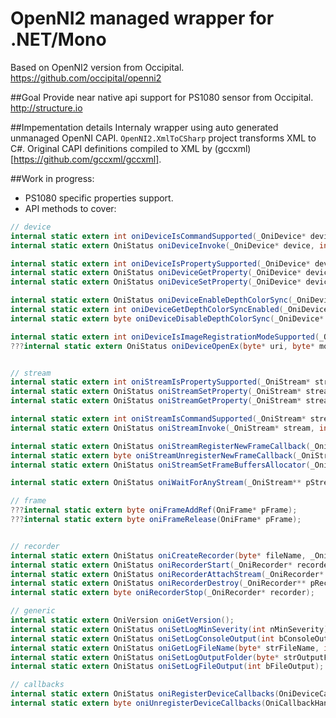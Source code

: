 OpenNI2 managed wrapper for .NET/Mono
================================

Based on OpenNI2 version from Occipital. 
https://github.com/occipital/openni2


##Goal
Provide near native api support for PS1080 sensor from Occipital.
http://structure.io


##Impementation details
Internaly wrapper using auto generated unmanaged OpenNI CAPI. 
```OpenNI2.XmlToCSharp``` project transforms XML to C#. 
Original CAPI definitions compiled to XML by (gccxml)[https://github.com/gccxml/gccxml].


##Work in progress:
- PS1080 specific properties support.
- API methods to cover:
```csharp
// device
internal static extern int oniDeviceIsCommandSupported(_OniDevice* device, int commandId);
internal static extern OniStatus oniDeviceInvoke(_OniDevice* device, int commandId, byte* data, int dataSize);

internal static extern int oniDeviceIsPropertySupported(_OniDevice* device, int propertyId);
internal static extern OniStatus oniDeviceGetProperty(_OniDevice* device, int propertyId, byte* data, int* pDataSize);
internal static extern OniStatus oniDeviceSetProperty(_OniDevice* device, int propertyId, byte* data, int dataSize);

internal static extern OniStatus oniDeviceEnableDepthColorSync(_OniDevice* device);
internal static extern int oniDeviceGetDepthColorSyncEnabled(_OniDevice* device);
internal static extern byte oniDeviceDisableDepthColorSync(_OniDevice* device);

internal static extern int oniDeviceIsImageRegistrationModeSupported(_OniDevice* device, OniImageRegistrationMode mode);
???internal static extern OniStatus oniDeviceOpenEx(byte* uri, byte* mode, _OniDevice** pDevice);


// stream
internal static extern int oniStreamIsPropertySupported(_OniStream* stream, int propertyId);
internal static extern OniStatus oniStreamSetProperty(_OniStream* stream, int propertyId, byte* data, int dataSize);
internal static extern OniStatus oniStreamGetProperty(_OniStream* stream, int propertyId, byte* data, int* pDataSize);

internal static extern int oniStreamIsCommandSupported(_OniStream* stream, int commandId);
internal static extern OniStatus oniStreamInvoke(_OniStream* stream, int commandId, byte* data, int dataSize);

internal static extern OniStatus oniStreamRegisterNewFrameCallback(_OniStream* stream, OniNewFrameCallback handler, byte* pCookie, OniCallbackHandleImpl** pHandle);
internal static extern byte oniStreamUnregisterNewFrameCallback(_OniStream* stream, OniCallbackHandleImpl* handle);
internal static extern OniStatus oniStreamSetFrameBuffersAllocator(_OniStream* stream, OniFrameAllocBufferCallback alloc, OniFrameFreeBufferCallback free, byte* pCookie);

internal static extern OniStatus oniWaitForAnyStream(_OniStream** pStreams, int numStreams, int* pStreamIndex, int timeout);

// frame
???internal static extern byte oniFrameAddRef(OniFrame* pFrame);
???internal static extern byte oniFrameRelease(OniFrame* pFrame);


// recorder
internal static extern OniStatus oniCreateRecorder(byte* fileName, _OniRecorder** pRecorder);
internal static extern OniStatus oniRecorderStart(_OniRecorder* recorder);
internal static extern OniStatus oniRecorderAttachStream(_OniRecorder* recorder, _OniStream* stream, int allowLossyCompression);
internal static extern OniStatus oniRecorderDestroy(_OniRecorder** pRecorder);
internal static extern byte oniRecorderStop(_OniRecorder* recorder);

// generic
internal static extern OniVersion oniGetVersion();
internal static extern OniStatus oniSetLogMinSeverity(int nMinSeverity);
internal static extern OniStatus oniSetLogConsoleOutput(int bConsoleOutput);
internal static extern OniStatus oniGetLogFileName(byte* strFileName, int nBufferSize);
internal static extern OniStatus oniSetLogOutputFolder(byte* strOutputFolder);
internal static extern OniStatus oniSetLogFileOutput(int bFileOutput);

// callbacks
internal static extern OniStatus oniRegisterDeviceCallbacks(OniDeviceCallbacks pCallbacks, byte* pCookie, OniCallbackHandleImpl** pHandle);
internal static extern byte oniUnregisterDeviceCallbacks(OniCallbackHandleImpl* handle);
```